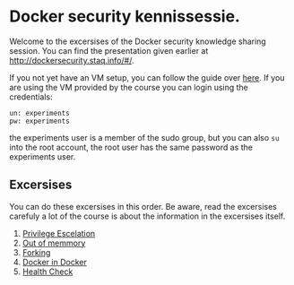 # Docker security kennissessie.

Welcome to the excersises of the Docker security knowledge sharing session. You can find the presentation given earlier at http://dockersecurity.staq.info/#/. 

If you not yet have an VM setup, you can follow the guide over [here](./blob/master/VM.md). If you are using the VM provided by the course you can login using the credentials: 

```
un: experiments
pw: experiments
```

the experiments user is a member of the sudo group, but you can also `su` into the root account, the root user has the same password as the experiments user. 

## Excersises

You can do these excersises in this order. Be aware, read the excersises carefuly a lot of the course is about the information in the excersises itself. 

1. [Privilege Escelation](./blob/master/PrivilegeEscalation.md) 
2. [Out of memmory ](./blob/master/OOM.md) 
3. [Forking ](./blob/master/ForkBomb.md) 
4. [Docker in Docker](./blob/master/docker-in-docker.md) 
5. [Health Check](./blob/master/health-check.md) 
